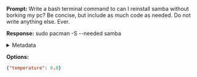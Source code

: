**Prompt:**
Write a bash terminal command to can I reinstall samba without borking my pc? Be concise, but include as much code as needed. Do not write anything else. Ever.


**Response:**
sudo pacman -S --needed samba

<details><summary>Metadata</summary>

- Duration: 1058 ms
- Datetime: 2023-09-22T18:42:36.615475
- Model: gpt-3.5-turbo-0613

</details>

**Options:**
```json
{"temperature": 0.0}
```

